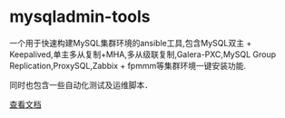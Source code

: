 # mysqladmin-tools

一个用于快速构建MySQL集群环境的ansible工具,包含MySQL双主 + Keepalived,单主多从复制+MHA,多从级联复制,Galera-PXC,MySQL Group Replication,ProxySQL,Zabbix + fpmmm等集群环境一键安装功能.


同时也包含一些自动化测试及运维脚本．

[查看文档](../../tree/master/ansible)
